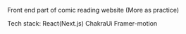 Front end part of comic reading website (More as practice)

Tech stack:
React(Next.js)
ChakraUi
Framer-motion
